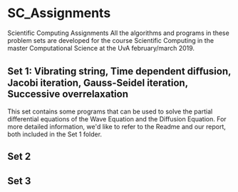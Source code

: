 # SC_Assignments
Scientific Computing Assignments
All the algorithms and programs in these problem sets are developed for the course Scientific Computing in the master Computational Science at the UvA february/march 2019.

## Set 1: Vibrating string, Time dependent diﬀusion, Jacobi iteration, Gauss-Seidel iteration, Successive overrelaxation
This set contains some programs that can be used to solve the partial differential equations of the Wave Equation and the Diffusion Equation. For more detailed information, we'd like to refer to the Readme and our report, both included in the Set 1 folder.

## Set 2

## Set 3
